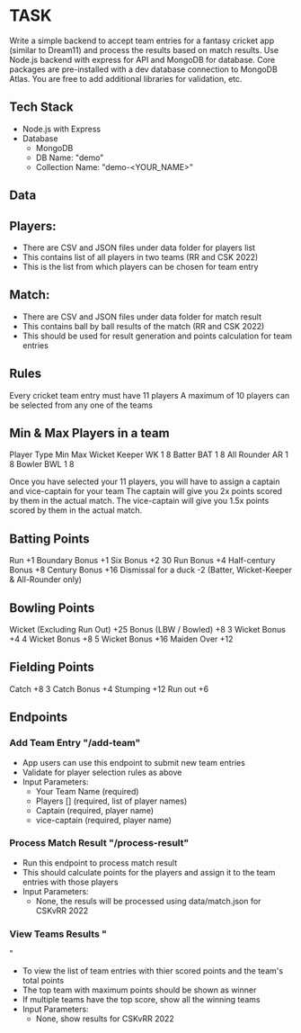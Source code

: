 # TASK

Write a simple backend to accept team entries for a fantasy cricket app (similar to Dream11) and process the results based on match results. Use Node.js backend with express for API and MongoDB for database. Core packages are pre-installed with a dev database connection to MongoDB Atlas. You are free to add additional libraries for validation, etc.


## Tech Stack 
- Node.js with Express
- Database 
  - MongoDB 
  - DB Name: "demo"
  - Collection Name: "demo-<YOUR_NAME>"



## Data

Players: 
--
- There are CSV and JSON files under data folder for players list
- This contains list of all players in two teams (RR and CSK 2022)
- This is the list from which players can be chosen for team entry 

Match: 
--
- There are CSV and JSON files under data folder for match result
- This contains ball by ball results of the match (RR and CSK 2022)
- This should be used for result generation and points calculation for team entries 



## Rules

Every cricket team entry must have 11 players
A maximum of 10 players can be selected from any one of the teams

Min & Max Players in a team
--
Player 				    Type	Min	Max
Wicket Keeper 	 	WK		1	  8
Batter	 			    BAT		1	  8
All Rounder			  AR		1	  8
Bowler				    BWL		1	  8

Once you have selected your 11 players, you will have to assign a captain and vice-captain for your team
The captain will give you 2x points scored by them in the actual match.
The vice-captain will give you 1.5x points scored by them in the actual match.

Batting Points
--
Run						        +1
Boundary Bonus			  +1
Six Bonus				      +2
30 Run Bonus			    +4
Half-century Bonus	  +8
Century Bonus			    +16
Dismissal for a duck 	-2 (Batter, Wicket-Keeper & All-Rounder only)


Bowling Points
--
Wicket (Excluding Run Out)	+25
Bonus (LBW / Bowled)		    +8
3 Wicket Bonus				      +4
4 Wicket Bonus				      +8
5 Wicket Bonus				      +16
Maiden Over					        +12


Fielding Points
--
Catch						    +8
3 Catch Bonus				+4
Stumping					  +12
Run out 	          +6




## Endpoints


### Add Team Entry "/add-team"
- App users can use this endpoint to submit new team entries
- Validate for player selection rules as above
- Input Parameters:
  - Your Team Name (required)
  - Players [] (required, list of player names)
  - Captain (required, player name) 
  - vice-captain (required, player name)


### Process Match Result "/process-result"
  - Run this endpoint to process match result
  - This should calculate points for the players and assign it to the team entries with those players
  - Input Parameters:
    - None, the resuls will be processed using data/match.json for CSKvRR 2022


### View Teams Results "
"
  - To view the list of team entries with thier scored points and the team's total points
  - The top team with maximum points should be shown as winner
  - If multiple teams have the top score, show all the winning teams
  - Input Parameters:
    - None, show results for CSKvRR 2022